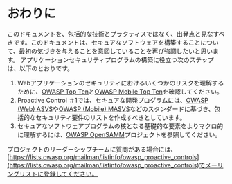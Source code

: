 # おわりに
このドキュメントを、包括的な技術とプラクティスではなく、出発点と見なすべきです。このドキュメントは、セキュアなソフトウェアを構築することについて、最初の気づきを与えることを意図していることを再び強調したいと思います。
アプリケーションセキュリティプログラムの構築に役立つ次のステップは、以下のとおりです。

  1) Webアプリケーションのセキュリティにおけるいくつかのリスクを理解するために、[OWASP Top Ten](https://www.owasp.org/index.php/Category:OWASP_Top_Ten_Project)と[OWASP Mobile Top Ten](https://www.owasp.org/index.php/OWASP_Mobile_Security_Project#tab=Top_10_Mobile_Risks)を確認してください。
  2) Proactive Control ＃1では、セキュアな開発プログラムには、[OWASP (Web) ASVS](https://www.owasp.org/index.php/Category:OWASP_Application_Security_Verification_Standard_Project)や[OWASP (Mobile) MASVS](https://github.com/OWASP/owasp-masvs)などのスタンダードに基づき、包括的なセキュリティ要件のリストを作成すべきとしています。
  3) セキュアなソフトウェアプログラムの核となる基礎的な要素をよりマクロ的に理解するには、[OWASP OpenSAMM](https://www.owasp.org/index.php/OWASP_SAMM_Project)プロジェクトを参照してください。

プロジェクトのリーダーシップチームに質問がある場合には、[https://lists.owasp.org/mailman/listinfo/owasp_proactive_controls](https://lists.owasp.org/mailman/listinfo/owasp_proactive_controls)でメーリングリストに登録してください。
